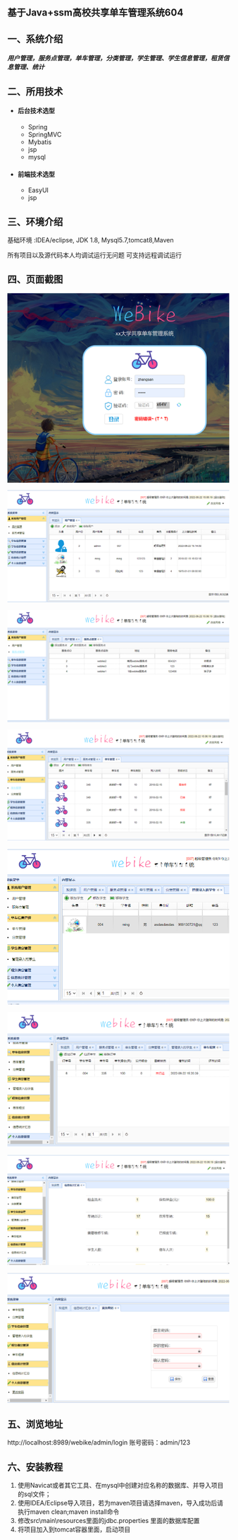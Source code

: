 ## 基于Java+ssm高校共享单车管理系统604

## 一、系统介绍

##### 用户管理，服务点管理，单车管理，分类管理，学生管理、学生信息管理，租赁信息管理、统计

## 二、所用技术

- #### 后台技术选型

  * Spring
  * SpringMVC
  * Mybatis
  * jsp
  * mysql

- #### 前端技术选型

  * EasyUI
  * jsp


## 三、环境介绍

基础环境 :IDEA/eclipse, JDK 1.8, Mysql5.7,tomcat8,Maven

所有项目以及源代码本人均调试运行无问题 可支持远程调试运行

## 四、页面截图


![contents](./picture/picture1.png)

![contents](./picture/picture2.png)

![contents](./picture/picture3.png)

![contents](./picture/picture4.png)

![contents](./picture/picture5.png)

![contents](./picture/picture6.png)

![contents](./picture/picture7.png)

![contents](./picture/picture8.png)

## 五、浏览地址

http://localhost:8989/webike/admin/login
账号密码：admin/123

## 六、安装教程

1. 使用Navicat或者其它工具、在mysql中创建对应名称的数据库、并导入项目的sql文件；
2. 使用IDEA/Eclipse导入项目，若为maven项目请选择maven，导入成功后请执行maven clean;maven install命令
3. 修改src\main\resources里面的jdbc.properties 里面的数据库配置
4. 将项目加入到tomcat容器里面，启动项目 

